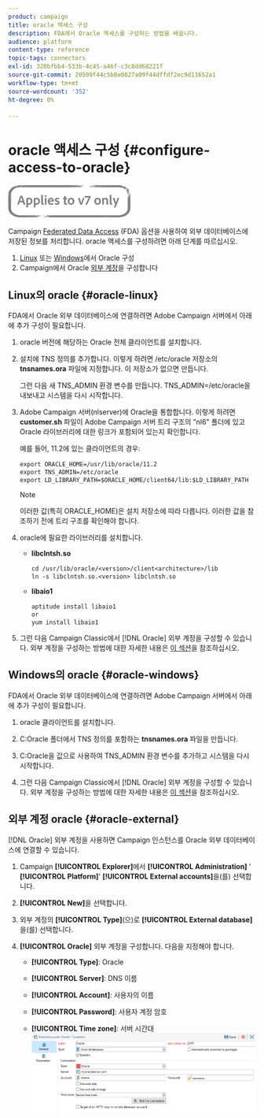 ```yaml
---
product: campaign
title: oracle 액세스 구성
description: FDA에서 Oracle 액세스를 구성하는 방법을 배웁니다.
audience: platform
content-type: reference
topic-tags: connectors
exl-id: 320bfbb4-533b-4c45-a46f-c3c8dd68221f
source-git-commit: 20509f44c5b8e0827a09f44dffdf2ec9d11652a1
workflow-type: tm+mt
source-wordcount: '352'
ht-degree: 0%

---
```


# oracle 액세스 구성 {#configure-access-to-oracle}

![](../../assets/v7-only.svg)

Campaign [Federated Data Access](../../installation/using/about-fda.md) (FDA) 옵션을 사용하여 외부 데이터베이스에 저장된 정보를 처리합니다. oracle 액세스를 구성하려면 아래 단계를 따르십시오.

1. [Linux](#oracle-linux) 또는 [Windows](#azure-windows)에서 Oracle 구성
1. Campaign에서 Oracle [외부 계정](#oracle-external)을 구성합니다

## Linux의 oracle {#oracle-linux}

FDA에서 Oracle 외부 데이터베이스에 연결하려면 Adobe Campaign 서버에서 아래에 추가 구성이 필요합니다.

1. oracle 버전에 해당하는 Oracle 전체 클라이언트를 설치합니다.
1. 설치에 TNS 정의를 추가합니다. 이렇게 하려면 /etc/oracle 저장소의 **tnsnames.ora** 파일에 지정합니다. 이 저장소가 없으면 만듭니다.

   그런 다음 새 TNS_ADMIN 환경 변수를 만듭니다. TNS_ADMIN=/etc/oracle을 내보내고 시스템을 다시 시작합니다.

1. Adobe Campaign 서버(nlserver)에 Oracle을 통합합니다. 이렇게 하려면 **customer.sh** 파일이 Adobe Campaign 서버 트리 구조의 &quot;nl6&quot; 폴더에 있고 Oracle 라이브러리에 대한 링크가 포함되어 있는지 확인합니다.

   예를 들어, 11.2에 있는 클라이언트의 경우:

   ```
   export ORACLE_HOME=/usr/lib/oracle/11.2
   export TNS_ADMIN=/etc/oracle
   export LD_LIBRARY_PATH=$ORACLE_HOME/client64/lib:$LD_LIBRARY_PATH
   ```

   >[!NOTE]
   >
   >이러한 값(특히 ORACLE_HOME)은 설치 저장소에 따라 다릅니다. 이러한 값을 참조하기 전에 트리 구조를 확인해야 합니다.

1. oracle에 필요한 라이브러리를 설치합니다.

   * **libclntsh.so**

      ```
      cd /usr/lib/oracle/<version>/client<architecture>/lib
      ln -s libclntsh.so.<version> libclntsh.so
      ```

   * **libaio1**

      ```
      aptitude install libaio1
      or
      yum install libaio1
      ```

1. 그런 다음 Campaign Classic에서 [!DNL Oracle] 외부 계정을 구성할 수 있습니다. 외부 계정을 구성하는 방법에 대한 자세한 내용은 [이 섹션](#oracle-external)을 참조하십시오.

## Windows의 oracle {#oracle-windows}

FDA에서 Oracle 외부 데이터베이스에 연결하려면 Adobe Campaign 서버에서 아래에 추가 구성이 필요합니다.

1. oracle 클라이언트를 설치합니다.

1. C:Oracle 폴더에서 TNS 정의를 포함하는 **tnsnames.ora** 파일을 만듭니다.

1. C:Oracle을 값으로 사용하여 TNS_ADMIN 환경 변수를 추가하고 시스템을 다시 시작합니다.

1. 그런 다음 Campaign Classic에서 [!DNL Oracle] 외부 계정을 구성할 수 있습니다. 외부 계정을 구성하는 방법에 대한 자세한 내용은 [이 섹션](#oracle-external)을 참조하십시오.

## 외부 계정 oracle {#oracle-external}

[!DNL Oracle] 외부 계정을 사용하면 Campaign 인스턴스를 Oracle 외부 데이터베이스에 연결할 수 있습니다.

1. Campaign **[!UICONTROL Explorer]**&#x200B;에서 **[!UICONTROL Administration]** &#39; **[!UICONTROL Platform]**&#39; **[!UICONTROL External accounts]**&#x200B;을(를) 선택합니다.

1. **[!UICONTROL New]**&#x200B;을 선택합니다.

1. 외부 계정의 **[!UICONTROL Type]**(으)로 **[!UICONTROL External database]**&#x200B;을(를) 선택합니다.

1. **[!UICONTROL Oracle]** 외부 계정을 구성합니다. 다음을 지정해야 합니다.

   * **[!UICONTROL Type]**: Oracle

   * **[!UICONTROL Server]**: DNS 이름

   * **[!UICONTROL Account]**: 사용자의 이름

   * **[!UICONTROL Password]**: 사용자 계정 암호

   * **[!UICONTROL Time zone]**: 서버 시간대
   ![](assets/oracle_config.png)
